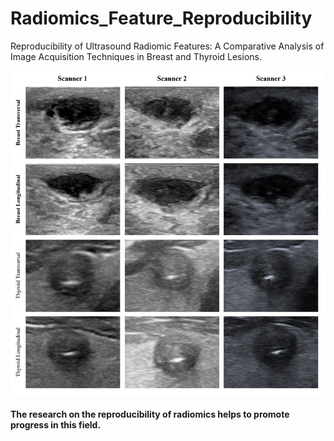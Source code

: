 # Radiomics_Feature_Reproducibility
Reproducibility of Ultrasound Radiomic Features: A Comparative Analysis of Image Acquisition Techniques in Breast and Thyroid Lesions.

![本地图片描述](figures/US.jpg)

#### The research on the reproducibility of radiomics helps to promote progress in this field.

